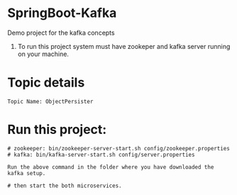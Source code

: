 # SpringBoot-Kafka
Demo project for the kafka concepts

1. To run this project system must have zookeper and kafka server running on your machine.

# Topic details
	Topic Name: ObjectPersister
	
# Run this project:

	# zookeeper: bin/zookeeper-server-start.sh config/zookeeper.properties
	# kafka: bin/kafka-server-start.sh config/server.properties

	Run the above command in the folder where you have downloaded the kafka setup.
	
	# then start the both microservices.
